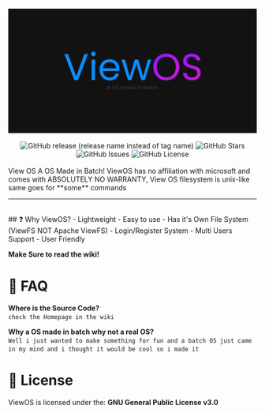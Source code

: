 ![](https://github.com/gamemaster123356/View-OS/blob/viewos-stable/ViewOS-Banner.png)
<div align="center">
  <img alt="GitHub release (release name instead of tag name)" src="https://img.shields.io/github/v/release/gamemaster123356/View-OS?color=dodgerblue&include_prereleases&label=latest&style=for-the-badge">
  <img alt="GitHub Stars" src="https://img.shields.io/github/stars/gamemaster123356/View-OS?color=dodgerblue&label=stars&style=for-the-badge">
  <img alt="GitHub Issues" src="https://img.shields.io/github/issues/gamemaster123356/View-OS?color=dodgerblue&label=issues&style=for-the-badge">
  <img alt="GitHub License" src="https://img.shields.io/badge/LICENSE-gnu%20gpl%20v3-dodgerblue?style=for-the-badge">
</div>
<br/>
View OS A OS Made in Batch! ViewOS has no affiliation with microsoft and comes with ABSOLUTELY NO WARRANTY, View OS filesystem is unix-like same goes for **some** commands
<hr>
<br/>
## ❓ Why ViewOS?
- Lightweight
- Easy to use
- Has it's Own File System (ViewFS NOT Apache ViewFS)
- Login/Register System
- Multi Users Support
- User Friendly

**Make Sure to read the wiki!**

# 💬 FAQ
**Where is the Source Code?**<br>
`check the Homepage in the wiki`

**Why a OS made in batch why not a real OS?**<br>
`Well i just wanted to make something for fun and a batch OS just came in my mind and i thought it would be cool so i made it`

# 📄 License
ViewOS is licensed under the: **GNU General Public License v3.0**
